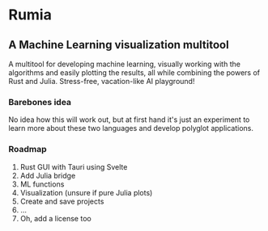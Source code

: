 # Rumia
## A Machine Learning visualization multitool
A multitool for developing machine learning, visually working with the algorithms and easily plotting the results, all while combining the powers of Rust and Julia. Stress-free, vacation-like AI playground!

### Barebones idea
No idea how this will work out, but at first hand it's just an experiment to learn more about these two languages and develop polyglot applications.

### Roadmap
1. Rust GUI with Tauri using Svelte
2. Add Julia bridge
3. ML functions
4. Visualization (unsure if pure Julia plots)
5. Create and save projects
6. ...
7. Oh, add a license too
